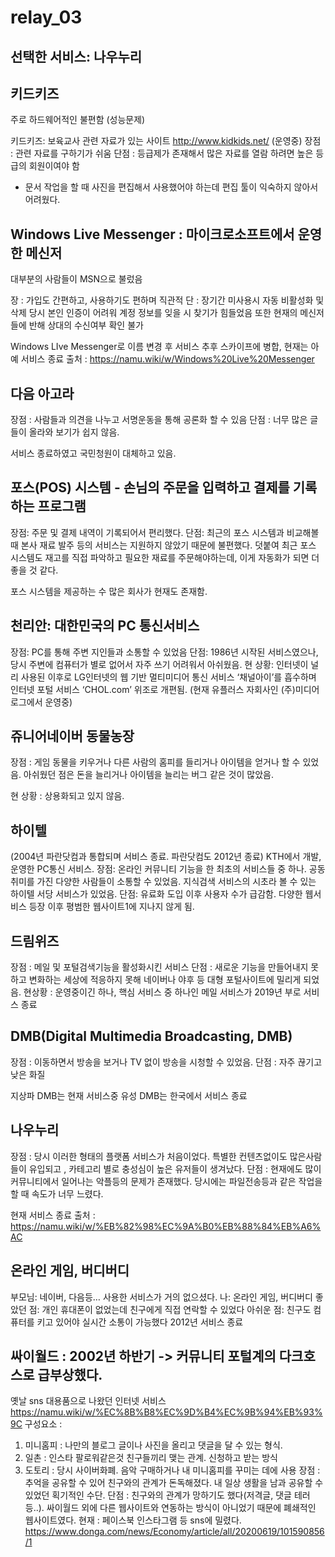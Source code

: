 # relay_03

## 선택한 서비스: 나우누리

## 키드키즈
주로 하드웨어적인 불편함 (성능문제) 

키드키즈: 보육교사 관련 자료가 있는 사이트  http://www.kidkids.net/ (운영중)
장점 : 관련 자료를 구하기가 쉬움
단점 : 등급제가 존재해서 많은 자료를 열람 하려면 높은 등급의 회원이여야 함

 + 문서 작업을 할 때 사진을 편집해서 사용했어야 하는데 편집 툴이 익숙하지 않아서 어려웠다. 

## Windows Live Messenger : 마이크로소프트에서 운영한 메신저
대부분의 사람들이 MSN으로 불렀음

장 : 가입도 간편하고, 사용하기도 편하며 직관적
단 : 장기간 미사용시 자동 비활성화 및 삭제
       당시 본인 인증이 어려워 계정 정보를 잊을 시 찾기가 힘들었음
       또한 현재의 메신저들에 반해 상대의 수신여부 확인 불가

Windows LIve Messenger로 이름 변경 후 서비스
추후 스카이프에 병합, 현재는 아예 서비스 종료
출처 : https://namu.wiki/w/Windows%20Live%20Messenger

## 다음 아고라
장점 : 사람들과 의견을 나누고 서명운동을 통해 공론화 할 수 있음
단점 : 너무 많은 글들이 올라와 보기가 쉽지 않음.

서비스 종료하였고 국민청원이 대체하고 있음.

## 포스(POS) 시스템 - 손님의 주문을 입력하고 결제를 기록하는 프로그램
장점: 주문 및 결제 내역이 기록되어서 편리했다.
단점: 최근의 포스 시스템과 비교해볼 때 본사 재료 발주 등의 서비스는 지원하지 않았기 때문에 불편했다.
덧붙여 최근 포스 시스템도 재고를 직접 파악하고 필요한 재료를 주문해야하는데, 이게 자동화가 되면 더 좋을 것 같다.

포스 시스템을 제공하는 수 많은 회사가 현재도 존재함.

## 천리안: 대한민국의 PC 통신서비스
장점: PC를 통해 주변 지인들과 소통할 수 있었음
단점: 1986년 시작된 서비스였으나, 당시 주변에 컴퓨터가 별로 없어서 자주 쓰기 어려워서 아쉬웠음.
현 상황: 인터넷이 널리 사용된 이후로 LG인터넷의 웹 기반 멀티미디어 통신  서비스 ‘채널아이’를 흡수하며 인터넷 포털 서비스 ‘CHOL.com’ 위조로 개편됨. (현재 유플러스 자회사인 (주)미디어로그에서 운영중)

## 쥬니어네이버 동물농장
장점 : 게임 동물을 키우거나 다른 사람의 홈피를 들리거나 아이템을 얻거나 할 수 있었음.
아쉬웠던 점은 돈을 늘리거나 아이템을 늘리는 버그 같은 것이 많았음.

현 상황 : 상용화되고 있지 않음.

## 하이텔
(2004년 파란닷컴과 통합되며 서비스 종료. 파란닷컴도 2012년 종료)
KTH에서 개발,운영한 PC통신 서비스. 
장점: 온라인 커뮤니티 기능을 한 최초의 서비스들 중 하나. 공동 취미를 가진 다양한 사람들이 소통할 수 있었음. 지식검색 서비스의 시초라 볼 수 있는 하이텔 서당 서비스가 있었음.
단점: 유료화 도입 이후 사용자 수가 급감함. 다양한 웹서비스 등장 이후 평범한 웹사이트1에 지나지 않게 됨.

## 드림위즈
장점 : 메일 및 포털검색기능을 활성화시킨 서비스
단점 : 새로운 기능을 만들어내지 못하고 변화하는 세상에 적응하지 못해 네이버나 야후 등 대형 포털사이트에 밀리게 되었음.
현상황 : 운영중이긴 하나, 핵심 서비스 중 하나인 메일 서비스가 2019년 부로 서비스 종료

## DMB(Digital Multimedia Broadcasting, DMB)
장점 : 이동하면서 방송을 보거나 TV 없이 방송을 시청할 수 있었음.
단점 : 자주 끊기고 낮은 화질

지상파 DMB는 현재 서비스중
유성 DMB는 한국에서 서비스 종료

## 나우누리 
장점 : 당시 이러한 형태의 플랫폼 서비스가 처음이었다.
특별한 컨텐츠없이도 많은사람들이 유입되고 , 카테고리 별로 충성심이 높은 유저들이 생겨났다.
단점 : 현재에도 많이 커뮤니티에서 일어나는 악플등의 문제가 존재했다.
당시에는 파일전송등과 같은 작업을 할 때 속도가 너무 느렸다.

현재 서비스 종료
출처 : https://namu.wiki/w/%EB%82%98%EC%9A%B0%EB%88%84%EB%A6%AC

## 온라인 게임, 버디버디
부모님: 네이버, 다음등… 사용한 서비스가 거의 없으셨다.
나: 온라인 게임, 버디버디
좋았던 점: 개인 휴대폰이 없었는데 친구에게 직접 연락할 수 있었다
아쉬운 점: 친구도 컴퓨터를 키고 있어야 실시간 소통이 가능했다
2012년 서비스 종료

## 싸이월드 : 2002년 하반기 -> 커뮤니티 포털계의 다크호스로 급부상했다.
옛날 sns 대용품으로 나왔던 인터넷 서비스
https://namu.wiki/w/%EC%8B%B8%EC%9D%B4%EC%9B%94%EB%93%9C
구성요소 :
 1. 미니홈피 : 나만의 블로그 글이나 사진을 올리고 댓글을 달 수 있는 형식.
 2. 일촌 : 인스타 팔로워같은것 친구들끼리 맺는 관계. 신청하고 받는 방식
 3. 도토리 : 당시 사이버화폐. 음악 구매하거나 내 미니홈피를 꾸미는 데에 사용
장점 : 추억을 공유할 수 있어 친구와의 관계가 돈독해졌다. 내 일상 생활을 남과 공유할 수 있었던 획기적인 수단.
단점 : 친구와의 관계가 망하기도 했다(저격글, 댓글 테러 등..). 싸이월드 외에 다른 웹사이트와 연동하는 방식이 아니었기 때문에 폐쇄적인 웹사이트였다.
현재 : 페이스북 인스타그램 등 sns에 밀렸다.
https://www.donga.com/news/Economy/article/all/20200619/101590856/1
